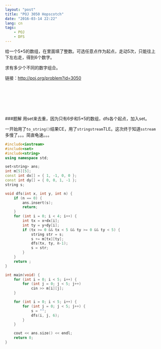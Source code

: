 ```yaml
---
layout: "post"
title: "POJ 3050 Hopscotch"
date: "2016-03-14 22:22"
lang: cn
tags:
    - POJ
    - DFS
---
```


给一个5*5的数组，在里面填了整数。可选任意点作为起点，走动5次，只能往上下左右走，得到6个数字。

求有多少个不同的数字组合。

链接：http://poj.org/problem?id=3050

<br>
<br>
<br>
<br>
<br>

###题解
用set来去重，因为只有6步和5*5的数组，dfs各个起点，加入set。

一开始用了`to_string()`结果CE，用了`stringstream`TLE。这次终于知道`sstream`多慢了。。。简直龟速。。。


```cpp
#include<iostream>
#include<set>
#include<string>
using namespace std;

set<string> ans;
int m[5][5];
const int dx[] = { 1, -1, 0, 0 };
const int dy[] = { 0, 0, 1, -1 };
string s;

void dfs(int x, int y, int n) {
	if (n == 0) {
		ans.insert(s);
		return;
	}
	for (int i = 0; i < 4; i++) {
		int tx = x+dx[i];
		int ty = y+dy[i];
		if (tx >= 0 && tx < 5 && ty >= 0 && ty < 5) {
			string str = s;
			s += m[tx][ty];
			dfs(tx, ty, n-1);
			s = str;
		}
	}
	return ;
}

int main(void) {
	for (int i = 0; i < 5; i++) {
		for (int j = 0; j < 5; j++)
			cin >> m[i][j];
	}

	for (int i = 0; i < 5; i++) {
		for (int j = 0; j < 5; j++) {
			s = "";
			dfs(i, j, 6);
		}
	}

	cout << ans.size() << endl;
	return 0;
}
```
